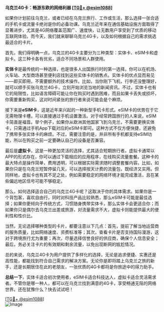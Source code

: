 **乌克兰4G卡：畅游东欧的网络利器 [[TG💪+ @esim1088](https://t.me/s/esim1088)]**

如果你计划前往乌克兰，或者已经在乌克兰旅行、工作或生活，那么选择一张合适的手机卡或流量卡绝对是你的必备功课。乌克兰近年来在通信基础设施方面取得了显著进步，尤其是4G网络覆盖范围广、速度快，让无数用户享受到了优质的移动互联网体验。而今天，我们就来聊聊乌克兰4G卡，以及如何根据自己的需求挑选最适合的卡片。

首先，我们得明确一点，乌克兰的4G卡主要分为三种类型：实体卡、eSIM卡和虚拟卡。这三种卡各有优劣，适合不同场景和人群使用。

**实体卡**是最传统的一种选择，也是很多人出国旅行时的第一选择。你可以在机场、火车站、大型商场甚至便利店找到这些实体卡的销售点。实体卡的优点显而易见——即买即用，不需要额外的技术操作。比如，当你刚下飞机，行李还没整理好，就可以顺手买张乌克兰4G卡，立刻开始浏览当地的新闻资讯。不过，实体卡也有它的局限性，比如语言障碍可能让你在购买时遇到困难，而且如果卡丢失或损坏，你需要重新购买，这对时间紧张的旅行者来说可能会是个麻烦。

接下来是**eSIM卡**，这是近年来兴起的一种新型手机卡形式。eSIM卡的优势在于它无需物理卡槽，可以直接通过手机设置激活。对于经常跨国旅行的人来说，eSIM卡简直是福音。举个例子，如果你从欧洲其他国家飞到乌克兰，不需要更换实体卡，只需通过手机App下载对应的eSIM卡即可。这种方式不仅方便快捷，还避免了携带多张实体卡的麻烦。不过，需要注意的是，并非所有手机都支持eSIM功能，所以在购买之前一定要确认自己的设备是否兼容。

最后是**虚拟卡**，这是一种更加灵活的选择，尤其适合短期旅行者。虚拟卡通常以APP的形式存在，你可以通过下载相应的应用程序，在线购买流量套餐。这种卡的最大特点是操作简单，费用透明，可以根据实际需求随时调整套餐内容。比如，如果你只是在乌克兰短暂停留几天，可以选择按天计费的流量包，既经济又实用。但同样地，虚拟卡也有其不足之处，例如需要稳定的网络环境才能完成激活，且在某些偏远地区信号可能不够稳定。

那么，如何选择适合自己的乌克兰4G卡呢？这取决于你的具体需求。如果你是一个背包客，喜欢自由行，同时对科技产品比较熟悉，那么eSIM卡可能是最佳选择；如果你更倾向于传统方式，习惯随身携带实体卡，那么实体卡会更适合你；而如果你只是偶尔去乌克兰出差或旅游，对流量需求不大，虚拟卡则能提供最大的便利性和性价比。

当然，无论选择哪种类型的卡片，都要注意以下几点：首先，提前了解当地运营商的服务质量，比如网络速度、资费标准等；其次，查看卡片是否支持国际漫游，这对于跨境旅行尤为重要；再次，尽量选择信誉良好的供应商，确保个人信息安全；最后，务必关注卡片的有效期和剩余流量，以免出现断网的尴尬情况。

总的来说，乌克兰4G卡为用户提供了多样化的选择，无论是追求便捷、实惠还是高性能，都能找到符合自己需求的解决方案。无论你是即将踏上乌克兰之旅的新手，还是长期居住在此的老朋友，一张优质的4G卡都将是你旅途中的得力助手。

**总结一下**，实体卡适合初次使用者，eSIM卡适合科技达人，虚拟卡适合灵活需求者。不管你是哪一种人，都可以在乌克兰找到满意的4G卡，享受畅通无阻的网络世界。还在犹豫什么？快去试试吧！

[[TG💪+ @esim1088](https://t.me/s/esim1088)]  
![Image](https://i.postimg.cc/4NQfJmqS/Snipaste-2025-05-13-00-14-12.png)